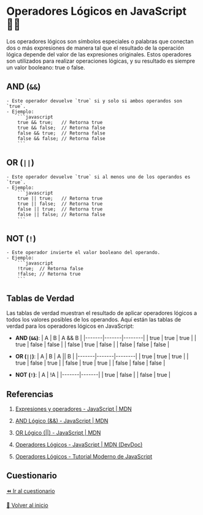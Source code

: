 # Operadores Lógicos en JavaScript 👩‍💻
Los operadores lógicos son símbolos especiales o palabras que conectan dos o más expresiones de manera tal que el resultado de la operación lógica depende del valor de las expresiones originales. Estos operadores son utilizados para realizar operaciones lógicas, y su resultado es siempre un valor booleano: true o false.

## AND (`&&`)
    - Este operador devuelve `true` si y solo si ambos operandos son `true`.
    - Ejemplo:
        ```javascript
        true && true;   // Retorna true
        true && false;  // Retorna false
        false && true;  // Retorna false
        false && false; // Retorna false
        ```

## OR (`||`)
    - Este operador devuelve `true` si al menos uno de los operandos es `true`.
    - Ejemplo:
        ```javascript
        true || true;   // Retorna true
        true || false;  // Retorna true
        false || true;  // Retorna true
        false || false; // Retorna false
        ```

## NOT (`!`)
    - Este operador invierte el valor booleano del operando.
    - Ejemplo:
        ```javascript
        !true;  // Retorna false
        !false; // Retorna true
        ```

## Tablas de Verdad
Las tablas de verdad muestran el resultado de aplicar operadores lógicos a todos los valores posibles de los operandos. Aquí están las tablas de verdad para los operadores lógicos en JavaScript:

- **AND (`&&`)**:
    | A     | B     | A && B |
    |-------|-------|--------|
    | true  | true  | true   |
    | true  | false | false  |
    | false | true  | false  |
    | false | false | false  |

- **OR (`||`)**:
    | A     | B     | A || B |
    |-------|-------|--------|
    | true  | true  | true   |
    | true  | false | true   |
    | false | true  | true   |
    | false | false | false  |

- **NOT (`!`)**:
    | A     | !A    |
    |-------|-------|
    | true  | false |
    | false | true  |

## Referencias
1. [Expresiones y operadores - JavaScript | MDN](https://developer.mozilla.org/en-US/docs/Web/JavaScript/Guide/Expressions_and_Operators)

2. [AND Lógico (&&) - JavaScript | MDN](https://developer.mozilla.org/en-US/docs/Web/JavaScript/Reference/Operators/Logical_AND)

3. [OR Lógico (||) - JavaScript | MDN](https://developer.mozilla.org/en-US/docs/Web/JavaScript/Reference/Operators/Logical_OR)

4. [Operadores Lógicos - JavaScript | MDN (DevDoc)](https://www.devdoc.net/javascript/3246_3247.html)

5. [Operadores Lógicos - Tutorial Moderno de JavaScript](https://javascript.info/logical-operators)

## Cuestionario
[⏪ Ir al cuestionario](../../cuestionarios/03-operadores/operadores-logicos.md)

[🏡 Volver al inicio](../../readme.md)